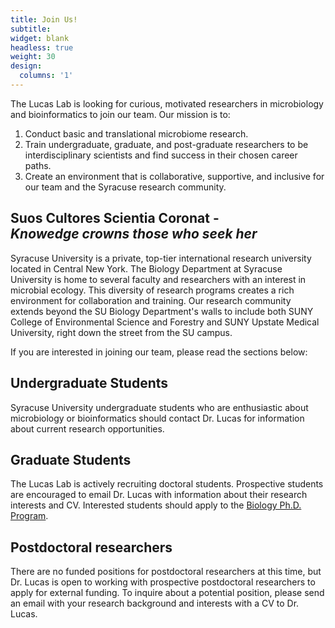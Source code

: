 ```yaml
---
title: Join Us!
subtitle:
widget: blank
headless: true
weight: 30
design:
  columns: '1'
---
```


The Lucas Lab is looking for curious, motivated researchers in microbiology and bioinformatics to join our team. Our mission is to:

1. Conduct basic and translational microbiome research.
2. Train undergraduate, graduate, and post-graduate researchers to be interdisciplinary scientists and find success in their chosen career paths.
3. Create an environment that is collaborative, supportive, and inclusive for our team and the Syracuse research community.

## Suos Cultores Scientia Coronat - <br>*Knowedge crowns those who seek her*

Syracuse University is a private, top-tier international research university located in Central New York. The Biology Department at Syracuse University is home to several faculty and researchers with an interest in microbial ecology. This diversity of research programs creates a rich environment for collaboration and training. Our research community extends beyond the SU Biology Department's walls to include both SUNY College of Environmental Science and Forestry and SUNY Upstate Medical University, right down the street from the SU campus.

If you are interested in joining our team, please read the sections below:

## Undergraduate Students

Syracuse University undergraduate students who are enthusiastic about microbiology or bioinformatics should contact Dr. Lucas for information about current research opportunities.

## Graduate Students

The Lucas Lab is actively recruiting doctoral students. Prospective students are encouraged to email Dr. Lucas with information about their research interests and CV. Interested students should apply to the [Biology Ph.D. Program](https://thecollege.syr.edu/degree-programs/biology-phd/).

## Postdoctoral researchers

There are no funded positions for postdoctoral researchers at this time, but Dr. Lucas is open to working with prospective postdoctoral researchers to apply for external funding. To inquire about a potential position, please send an email with your research background and interests with a CV to Dr. Lucas.